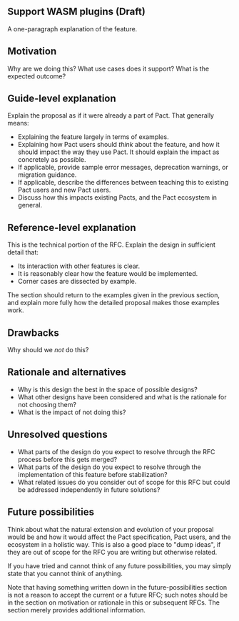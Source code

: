 ## Support WASM plugins (Draft)

A one-paragraph explanation of the feature.

## Motivation

Why are we doing this? What use cases does it support? What is the expected outcome?

## Guide-level explanation

Explain the proposal as if it were already a part of Pact. That generally means:

- Explaining the feature largely in terms of examples.
- Explaining how Pact users should *think* about the feature, and how it should impact the way they use Pact. It should explain the impact as concretely as possible.
- If applicable, provide sample error messages, deprecation warnings, or migration guidance.
- If applicable, describe the differences between teaching this to existing Pact users and new Pact users.
- Discuss how this impacts existing Pacts, and the Pact ecosystem in general.

## Reference-level explanation

This is the technical portion of the RFC. Explain the design in sufficient detail that:

- Its interaction with other features is clear.
- It is reasonably clear how the feature would be implemented.
- Corner cases are dissected by example.

The section should return to the examples given in the previous section, and explain more fully how the detailed proposal makes those examples work.

## Drawbacks

Why should we *not* do this?

## Rationale and alternatives

- Why is this design the best in the space of possible designs?
- What other designs have been considered and what is the rationale for not choosing them?
- What is the impact of not doing this?

## Unresolved questions

- What parts of the design do you expect to resolve through the RFC process before this gets merged?
- What parts of the design do you expect to resolve through the implementation of this feature before stabilization?
- What related issues do you consider out of scope for this RFC but could be addressed independently in future solutions?

## Future possibilities

Think about what the natural extension and evolution of your proposal would be and how it would affect the Pact specification, Pact users, and the ecosystem in a holistic way. This is also a good place to "dump ideas", if they are out of scope for the RFC you are writing but otherwise related.

If you have tried and cannot think of any future possibilities, you may simply state that you cannot think of anything.

Note that having something written down in the future-possibilities section is not a reason to accept the current or a future RFC; such notes should be in the section on motivation or rationale in this or subsequent RFCs.  The section merely provides additional information.
